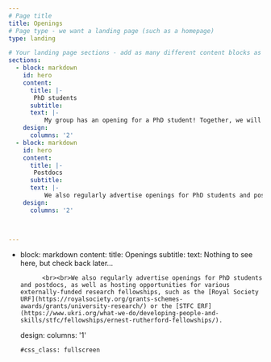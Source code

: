 ```yaml
---
# Page title
title: Openings
# Page type - we want a landing page (such as a homepage)
type: landing

# Your landing page sections - add as many different content blocks as you like
sections:
  - block: markdown
    id: hero
    content:
      title: |-
       PhD students 
      subtitle: 
      text: |- 
          My group has an opening for a PhD student! Together, we will work on toy models of cosmology and de Sitter space. Follow [this link](https://www.findaphd.com/phds/project/de-sitter-matrix-models-and-field-theory/?p164302) for more information and instructions on how to apply.
    design:
      columns: '2'
  - block: markdown
    id: hero
    content:
      title: |-
       Postdocs
      subtitle: 
      text: |- 
          We also regularly advertise openings for PhD students and postdocs, as well as hosting opportunities for various externally-funded research fellowships, such as the [Royal Society URF](https://royalsociety.org/grants-schemes-awards/grants/university-research/) or the [STFC ERF](https://www.ukri.org/what-we-do/developing-people-and-skills/stfc/fellowships/ernest-rutherford-fellowships/).
    design:
      columns: '2'
  


---
```

- block: markdown
    content:
      title: Openings
      subtitle: 
      text: Nothing to see here, but check back later... 
            
            <br><br>We also regularly advertise openings for PhD students and postdocs, as well as hosting opportunities for various externally-funded research fellowships, such as the [Royal Society URF](https://royalsociety.org/grants-schemes-awards/grants/university-research/) or the [STFC ERF](https://www.ukri.org/what-we-do/developing-people-and-skills/stfc/fellowships/ernest-rutherford-fellowships/).
    design:
      columns: '1'
      
      #css_class: fullscreen

